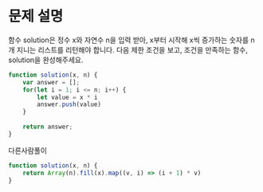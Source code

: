 # 문제 설명

함수 solution은 정수 x와 자연수 n을 입력 받아, x부터 시작해 x씩 증가하는 숫자를 n개 지니는 리스트를 리턴해야 합니다. 다음 제한 조건을 보고, 조건을 만족하는 함수, solution을 완성해주세요.


``` javascript
function solution(x, n) {
    var answer = [];
    for(let i = 1; i <= n; i++) {
        let value = x * i
        answer.push(value)
    }
    
    return answer;
}
```

다른사람풀이

```javascript
function solution(x, n) {
    return Array(n).fill(x).map((v, i) => (i + 1) * v)
}
```